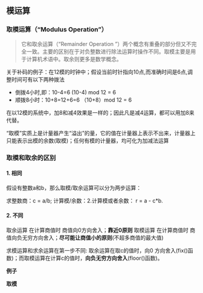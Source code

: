 ## 模运算

### 取模运算（“Modulus Operation”）
> 它和取余运算（“Remainder Operation ”）两个概念有重叠的部分但又不完全一致。主要的区别在于对负整数进行除法运算时操作不同。取模主要是用于计算机术语中。取余则更多是数学概念。

关于补码的例子：在12模的时钟中；假设当前时针指向10点,而准确时间是6点,调整时间可有以下两种拨法
* 倒拨4小时,即：10-4=6 (10-4) mod 12 = 6
* 顺拨8小时：10+8=12+6=6 （10+8）mod 12 = 6

在以12模的系统中，加8和减4效果是一样的；因此凡是减4运算，都可以用加8来代替。

“取模”实质上是计量器产生“溢出”的量，它的值在计量器上表示不出来，计量器上只能表示出模的余数(取模)；任何有模的计量器，均可化为加减法运算

### 取模和取余的区别
#### 1. 相同

假设有整数a和b，那么取模/取余运算可以分为两步运算：

求整数商：c = a/b; 计算模/余数：2.计算模或者余数： r = a - c*b.

#### 2. 不同

取余运算 在计算商值时 商值向0方向舍入；**靠近0原则** 取模运算 在计算商值时 商值向负无穷方向舍入；**尽可能让商值小的原则**(不超多商值的最大值)

求模运算和求余运算在第一步不同: 取余运算在取c的值时，向0 方向舍入(fix()函数)；而取模运算在计算c的值时，**向负无穷方向舍入**(floor()函数)。

**例子**

**取模**
